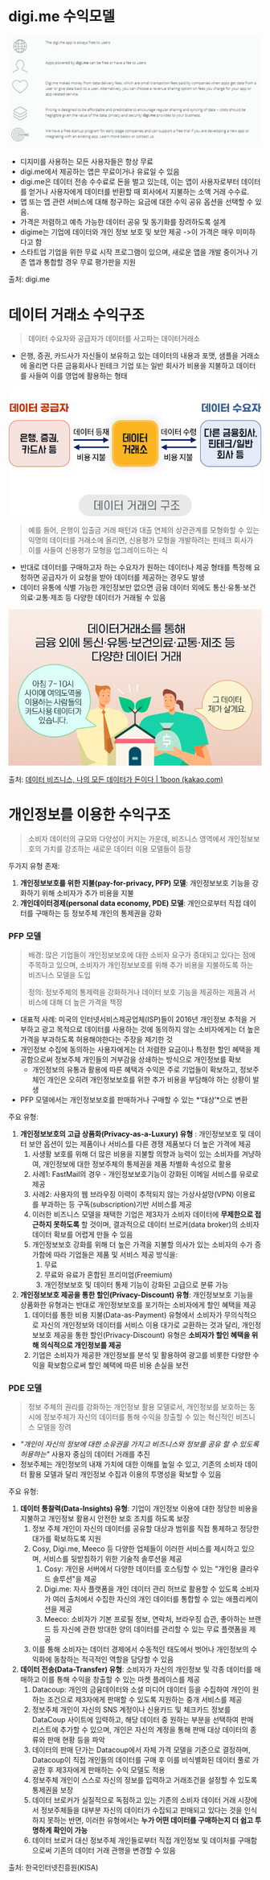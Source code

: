 # digi.me 수익모델

![](../images/digime_pricing.PNG)

- 디지미를 사용하는 모든 사용자들은 항상 무료
- digi.me에서 제공하는 앱은 무료이거나 유료일 수 있음
- digi.me은 데이터 전송 수수료로 돈을 벌고 있는데, 이는 앱이 사용자로부터 데이터를 얻거나 사용자에게 데이터를 반환할 때 회사에서 지불하는 소액 거래 수수료. 
- 앱 또는 앱 관련 서비스에 대해 청구하는 요금에 대한 수익 공유 옵션을 선택할 수 있음.
- 가격은 저렴하고 예측 가능한 데이터 공유 및 동기화를 장려하도록 설계
- digime는 기업에 데이터와 개인 정보 보호 및 보안 제공 ->이 가격은 매우 미미하다고 함
- 스타트업 기업을 위한 무료 시작 프로그램이 있으며, 새로운 앱을 개발 중이거나 기존 앱과 통합할 경우 무료 평가판을 지원



출처: digi.me



# 데이터 거래소 수익구조

> 데이터 수요자와 공급자가 데이터를 사고파는 데이터거래소

- 은행, 증권, 카드사가 자신들이 보유하고 있는 데이터의 내용과 포맷, 샘플을 거래소에 올리면 다른 금융회사나 핀테크 기업 또는 일반 회사가 비용을 지불하고 데이터를 사들여 이를 영업에 활용하는 형태

![](../Images/데이터거래소.png)

> 예를 들어, 은행이 입출금 거래 패턴과 대출 연체의 상관관계를 모형화할 수 있는 익명의 데이터를 거래소에 올리면, 신용평가 모형을 개발하려는 핀테크 회사가 이를 사들여 신용평가 모형을 업그레이드하는 식

- 반대로 데이터를 구매하고자 하는 수요자가 원하는 데이터나 제공 형태를 특정해 요청하면 공급자가 이 요청을 받아 데이터를 제공하는 경우도 발생
- 데이터 유통에 식별 가능한 개인정보만 없으면 금융 데이터 외에도 통신·유통·보건의료·교통·제조 등 다양한 데이터가 거래될 수 있음

![](../Images/데이터거래소2.png)

출처: [데이터 비즈니스, 나의 모든 데이터가 돈이다 | 1boon (kakao.com)](https://1boon.kakao.com/kcie/5f60683da6e3606d4827c13d)



# 개인정보를 이용한 수익구조

> 소비자 데이터의 규모와 다양성이 커지는 가운데, 비즈니스 영역에서 개인정보보호의 가치를 강조하는 새로운 데이터 이용 모델들이 등장

두가지 유형 존재: 

1. **개인정보보호를 위한  지불(pay-for-privacy, PFP) 모델**: 개인정보보호 기능을 강화하기 위해 소비자가 추가 비용을 지불
2. **개인데이터경제(personal data economy, PDE) 모델**: 개인으로부터 직접 데이터를 구매하는 등 정보주체 개인의 통제권을 강화



### PFP 모델

>  배경: 많은 기업들이 개인정보보호에 대한 소비자 요구가 증대되고 있다는 점에 주목하고 있으며, 소비자가 개인정보보호를 위해 추가 비용을 지불하도록 하는 비즈니스 모델을 도입
>
> 정의: 정보주체의 통제력을 강화하거나 데이터 보호 기능을 제공하는 제품과 서비스에 대해 더 높은 가격을 책정

- 대표적 사례: 미국의 인터넷서비스제공업체(ISP)들이 2016년 개인정보 추적을 거부하고 광고 목적으로 데이터를 사용하는 것에 동의하지 않는 소비자에게는 더 높은 가격을 부과하도록 허용해야한다는 주장을 제기한 것
- 개인정보 수집에 동의하는 사용자에게는 더 저렴한 요금이나 특정한 할인 혜택을 제공함으로써 정보주체 개인들의 거부감을 상쇄하는 방식으로 개인정보를 확보
  - 개인정보의 유통과 활용에 따른 혜택과 수익은 주로 기업들이 확보하고, 정보주체인 개인은 오히려 개인정보보호를 위한 추가 비용을 부담해야 하는 상황이 발생
- PFP 모델에서는 개인정보보호를 판매하거나 구매할 수 있는 *‘대상’*으로 변환

주요 유형: 

1. **개인정보보호의 고급 상품화(Privacy-as-a-Luxury) 유형** : 개인정보보호 및 데이터 보안 옵션이 있는 제품이나 서비스를 다른 경쟁 제품보다 더 높은 가격에 제공
   1. 사생활 보호를 위해 더 많은 비용을 지불할 의향과 능력이 있는 소비자를 겨냥하여, 개인정보에 대한 정보주체의 통제권을 제품 차별화 속성으로 활용
   2. 사례1: FastMail의 경우 - 개인정보보호기능이 강화된 이메일 서비스를 유로로 제공
   3. 사례2: 사용자의 웹 브라우징 이력이 추적되지 않는 가상사설망(VPN) 이용료를 부과하는 등 구독(subscription)기반 서비스를 제공
   4. 이러한 비즈니스 모델을 채택한 기업은 제3자가 소비자 데이터에 **무제한으로 접근하지 못하도록** 할 것이며, 결과적으로 데이터 브로커(data broker)의 소비자 데이터 확보를 어렵게 만들 수 있음
   5. 개인정보보호 강화를 위해 더 높은 가격을 지불할 의사가 있는 소비자의 수가 증가함에 따라 기업들은 제품 및 서비스 제공 방식을:
      1. 무료
      2. 무료와 유료가 혼합된 프리미엄(Freemium)
      3. 개인정보보호 및 데이터 통제 기능이 강화된 고급으로 분류 가능
2. **개인정보보호 제공을 통한 할인(Privacy-Discount) 유형**: 개인정보보호 기능을 상품화한 유형과는 반대로 개인정보보호를 포기하는 소비자에게 할인 혜택을 제공
   1. 데이터를 통한 비용 지불(Data-as-Payment) 유형에서 소비자가 무의식적으로 자신의 개인정보와 데이터를 서비스 이용 대가로 교환하는 것과 달리, 개인정보보호 제공을 통한 할인(Privacy-Discount) 유형은 **소비자가 할인 혜택을 위해 의식적으로 개인정보를 제공**
   2. 기업은 소비자가 제공한 개인정보를 분석 및 활용하여 광고를 비롯한 다양한 수익을 확보함으로써 할인 혜택에 따른 비용 손실을 보전



### PDE 모델

>  정보 주체의 권리를 강화하는 개인정보 활용 모델로서, 개인정보를 보호하는 동시에 정보주체가 자신의 데이터를 통해 수익을 창출할 수 있는 혁신적인 비즈니스 모델을 장려

- *"개인이 자신의 정보에 대한 소유권을 가지고 비즈니스와 정보를 공유 할 수 있도록 허용하는"* 사용자 중심의 데이터 거래를 추진
- 정보주체는 개인정보의 내재 가치에 대한 이해를 높일 수 있고, 기존의 소비자 데이터 활용 모델과 달리 개인정보 수집과 이용의 투명성을 확보할 수 있음 

주요 유형:

1. **데이터 통찰력(Data-Insights) 유형**: 기업이 개인정보 이용에 대한 정당한 비용을 지불하고 개인정보 활용시 안전한 보호 조치를 하도록 보장
   1. 정보 주체 개인이 자신의 데이터를 공유할 대상과 범위를 직접 통제하고 정당한 대가를 확보하도록 지원
   2. Cosy, Digi.me, Meeco 등 다양한 업체들이 이러한 서비스를 제시하고 있으며, 서비스를 뒷받침하기 위한 기술적 솔루션을 제공 
      1. Cosy: 개인용 서버에서 다양한 데이터를 호스팅할 수 있는 "개인용 클라우드 솔루션"을 제공
      2.  Digi.me: 자사 플랫폼을 개인 데이터 관리 허브로 활용할 수 있도록 소비자가 여러 출처에서 수집한 자신의 개인 데이터를 통합할 수 있는 애플리케이션을 제공
      3. Meeco: 소비자가 기본 프로필 정보, 연락처, 브라우징 습관, 좋아하는 브랜드 등 자신에 관한 방대한 양의 데이터를 관리할 수 있는 무료 플랫폼을 제공
   3. 이를 통해 소비자는 데이터 경제에서 수동적인 태도에서 벗어나 개인정보의 수익화에 동참하는 적극적인 역할을 담당할 수 있음 
2. **데이터 전송(Data-Transfer) 유형**:  소비자가 자신의 개인정보 및 각종 데이터를 매매하고 이를 통해 수익을 창출할 수 있는 마켓 플레이스를 제공
   1.  Datacoup: 개인의 금융데이터와 소셜 미디어 데이터 등을 수집하여 개인이 원하는 조건으로 제3자에게 판매할 수 있도록 지원하는 중개 서비스를 제공
      1. 정보주체 개인이 자신의 SNS 계정이나 신용카드 및 체크카드 정보를 DataCoup 사이트에 입력하고, 해당 데이터 중 원하는 부분을 선택하여 판매 리스트에 추가할 수 있으며, 개인은 자신의 계정을 통해 판매 대상 데이터의 종류와 판매 현황 등을 파악 
      2.  데이터의 판매 단가는 Datacoup에서 자체 가격 모델을 기준으로 결정하며, Datacoup이 직접 개인들의 데이터를 구매 후 이를 비식별화된 데이터 풀로 가공한 후 제3자에게 판매하는 수익 모델도 적용 
   2. 정보주체 개인이 스스로 자신의 정보를 입력하고 거래조건을 설정할 수 있도록 통제권을 보장
   3. 데이터 브로커가 실질적으로 독점하고 있는 기존의 소비자 데이터 거래 시장에서 정보주체들을 대부분 자신의 데이터가 수집되고 판매되고 있다는 것을 인식하지 못하는 반면, 이러한 유형에서는 **누가 어떤 데이터를 구매하는지 더 쉽고 투명하게 확인이 가능**
   4. 데이터 브로커 대신 정보주체 개인들로부터 직접 개인정보 및 데이처를 구매함으로써 기존의 데이터 거래 관행을 변경할 수 있음



출처: 한국인터넷진흥원(KISA)

